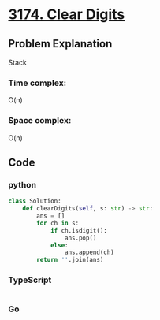 # [3174. Clear Digits](https://leetcode.cn/problems/clear-digits/description/)



## Problem Explanation
Stack
### Time complex:
O(n)
### Space complex:
O(n)
## Code

### python
```python
class Solution:
    def clearDigits(self, s: str) -> str:
        ans = []
        for ch in s:
            if ch.isdigit():
                ans.pop()
            else:
                ans.append(ch)
        return ''.join(ans)


```

### TypeScript
```TypeScript


```

### Go
```go
```